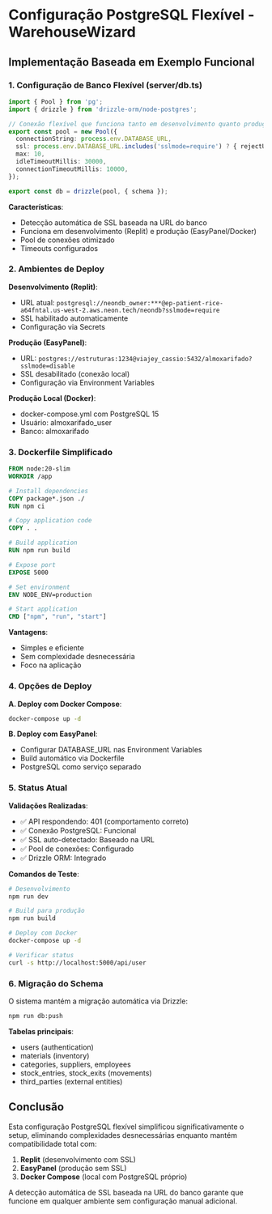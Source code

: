 # Configuração PostgreSQL Flexível - WarehouseWizard

## Implementação Baseada em Exemplo Funcional

### 1. Configuração de Banco Flexível (server/db.ts)

```typescript
import { Pool } from 'pg';
import { drizzle } from 'drizzle-orm/node-postgres';

// Conexão flexível que funciona tanto em desenvolvimento quanto produção
export const pool = new Pool({
  connectionString: process.env.DATABASE_URL,
  ssl: process.env.DATABASE_URL.includes('sslmode=require') ? { rejectUnauthorized: false } : false,
  max: 10,
  idleTimeoutMillis: 30000,
  connectionTimeoutMillis: 10000,
});

export const db = drizzle(pool, { schema });
```

**Características**:
- Detecção automática de SSL baseada na URL do banco
- Funciona em desenvolvimento (Replit) e produção (EasyPanel/Docker)
- Pool de conexões otimizado
- Timeouts configurados

### 2. Ambientes de Deploy

**Desenvolvimento (Replit)**:
- URL atual: `postgresql://neondb_owner:***@ep-patient-rice-a64fntal.us-west-2.aws.neon.tech/neondb?sslmode=require`
- SSL habilitado automaticamente
- Configuração via Secrets

**Produção (EasyPanel)**:
- URL: `postgres://estruturas:1234@viajey_cassio:5432/almoxarifado?sslmode=disable`
- SSL desabilitado (conexão local)
- Configuração via Environment Variables

**Produção Local (Docker)**:
- docker-compose.yml com PostgreSQL 15
- Usuário: almoxarifado_user
- Banco: almoxarifado

### 3. Dockerfile Simplificado

```dockerfile
FROM node:20-slim
WORKDIR /app

# Install dependencies
COPY package*.json ./
RUN npm ci

# Copy application code
COPY . .

# Build application
RUN npm run build

# Expose port
EXPOSE 5000

# Set environment
ENV NODE_ENV=production

# Start application
CMD ["npm", "run", "start"]
```

**Vantagens**:
- Simples e eficiente
- Sem complexidade desnecessária
- Foco na aplicação

### 4. Opções de Deploy

**A. Deploy com Docker Compose**:
```bash
docker-compose up -d
```

**B. Deploy com EasyPanel**:
- Configurar DATABASE_URL nas Environment Variables
- Build automático via Dockerfile
- PostgreSQL como serviço separado

### 5. Status Atual

**Validações Realizadas**:
- ✅ API respondendo: 401 (comportamento correto)
- ✅ Conexão PostgreSQL: Funcional
- ✅ SSL auto-detectado: Baseado na URL
- ✅ Pool de conexões: Configurado
- ✅ Drizzle ORM: Integrado

**Comandos de Teste**:
```bash
# Desenvolvimento
npm run dev

# Build para produção
npm run build

# Deploy com Docker
docker-compose up -d

# Verificar status
curl -s http://localhost:5000/api/user
```

### 6. Migração do Schema

O sistema mantém a migração automática via Drizzle:
```bash
npm run db:push
```

**Tabelas principais**:
- users (authentication)
- materials (inventory)
- categories, suppliers, employees
- stock_entries, stock_exits (movements)
- third_parties (external entities)

## Conclusão

Esta configuração PostgreSQL flexível simplificou significativamente o setup, eliminando complexidades desnecessárias enquanto mantém compatibilidade total com:

1. **Replit** (desenvolvimento com SSL)
2. **EasyPanel** (produção sem SSL)  
3. **Docker Compose** (local com PostgreSQL próprio)

A detecção automática de SSL baseada na URL do banco garante que funcione em qualquer ambiente sem configuração manual adicional.